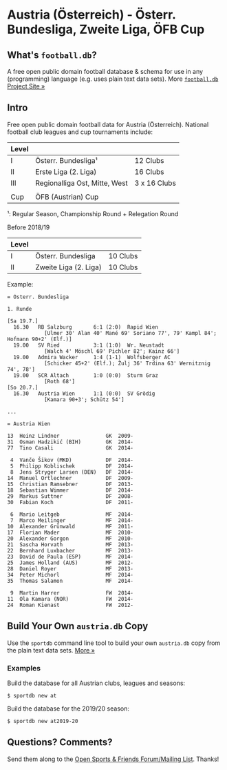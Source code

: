 # Austria (Österreich) - Österr. Bundesliga, Zweite Liga, ÖFB Cup


## What's `football.db`?

A free open public domain football database & schema
for use in any (programming) language (e.g. uses plain text data sets).
More [`football.db` Project Site »](http://openfootball.github.io)

## Intro

Free open public domain football data for Austria (Österreich).
National football club leagues and cup tournaments include:

| Level |                                  |               |
| ----- | -------------------------------- | ------------- |
| I     |  Österr. Bundesliga¹             |  12 Clubs     |
| II    |  Erste Liga (2. Liga)            |  16 Clubs     |
| III   |  Regionalliga Ost, Mitte, West   |  3 x 16 Clubs |
|       |
| Cup   |  ÖFB (Austrian) Cup |


¹: Regular Season, Championship Round + Relegation Round


Before 2018/19

| Level |                                  |               |
| ----- | -------------------------------- | ------------- |
| I     |  Österr. Bundesliga              |  10 Clubs     |
| II    |  Zweite Liga (2. Liga)           |  10 Clubs     |


Example:

```
= Österr. Bundesliga

1. Runde

[Sa 19.7.]
  16.30   RB Salzburg       6:1 (2:0)  Rapid Wien
            [Ulmer 30' Alan 40' Mané 69' Soriano 77', 79' Kampl 84'; Hofmann 90+2' (Elf.)]
  19.00   SV Ried           3:1 (1:0)  Wr. Neustadt
            [Walch 4' Möschl 69' Pichler 82'; Kainz 66']
  19.00   Admira Wacker     1:4 (1-1)  Wolfsberger AC
            [Schicker 45+2' (Elf.); Žulj 36' Trdina 63' Wernitznig 74', 78']
  19.00   SCR Altach        1:0 (0:0)  Sturm Graz
            [Roth 68']
[So 20.7.]
  16.30   Austria Wien      1:1 (0:0)  SV Grödig
            [Kamara 90+3'; Schütz 54']

...
```

```
= Austria Wien

13  Heinz Lindner               GK  2009-
31  Osman Hadzikić (BIH)        GK  2014-
77  Tino Casali                 GK  2014-

 4  Vanče Šikov (MKD)           DF  2014-
 5  Philipp Koblischek          DF  2014-
 8  Jens Stryger Larsen (DEN)   DF  2014-
14  Manuel Ortlechner           DF  2009-
15  Christian Ramsebner         DF  2013-
18  Sebastian Wimmer            DF  2014-
29  Markus Suttner              DF  2008-
30  Fabian Koch                 DF  2011-

 6  Mario Leitgeb               MF  2014-
 7  Marco Meilinger             MF  2014-
10  Alexander Grünwald          MF  2011-
17  Florian Mader               MF  2010-
20  Alexander Gorgon            MF  2010-
21  Sascha Horvath              MF  2013-
22  Bernhard Luxbacher          MF  2013-
23  David de Paula (ESP)        MF  2014-
25  James Holland (AUS)         MF  2012-
28  Daniel Royer                MF  2013-
34  Peter Michorl               MF  2014-
35  Thomas Salamon              MF  2014-

 9  Martin Harrer               FW  2014-
11  Ola Kamara (NOR)            FW  2014-
24  Roman Kienast               FW  2012-
```


## Build Your Own `austria.db` Copy

Use the `sportdb` command line tool to build your own `austria.db` copy
from the plain text data sets. [More »](https://github.com/openfootball/datafile)

### Examples

Build the database for all Austrian clubs, leagues and seasons:

    $ sportdb new at

Build the database for the 2019/20 season:

    $ sportdb new at2019-20


## Questions? Comments?

Send them along to the
[Open Sports & Friends Forum/Mailing List](http://groups.google.com/group/opensport).
Thanks!
